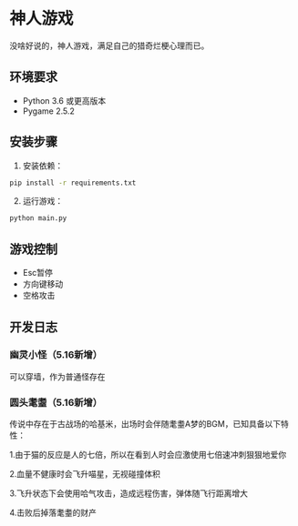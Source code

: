 # 神人游戏

没啥好说的，神人游戏，满足自己的猎奇烂梗心理而已。

## 环境要求

- Python 3.6 或更高版本
- Pygame 2.5.2

## 安装步骤

1. 安装依赖：
```bash
pip install -r requirements.txt
```

2. 运行游戏：
```bash
python main.py
```

## 游戏控制

- Esc暂停
- 方向键移动
- 空格攻击
## 开发日志
### 幽灵小怪（5.16新增）
可以穿墙，作为普通怪存在
### 圆头耄耋（5.16新增）
传说中存在于古战场的哈基米，出场时会伴随耄耋A梦的BGM，已知具备以下特性：

1.由于猫的反应是人的七倍，所以在看到人时会应激使用七倍速冲刺狠狠地爱你

2.血量不健康时会飞升喵星，无视碰撞体积

3.飞升状态下会使用哈气攻击，造成远程伤害，弹体随飞行距离增大

4.击败后掉落耄耋的财产

